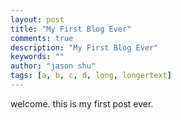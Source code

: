 ```yaml
---
layout: post
title: "My First Blog Ever"
comments: true
description: "My First Blog Ever"
keywords: ""
author: "jason shu"
tags: [a, b, c, d, long, longertext]
---
```


welcome. this is my first post ever.